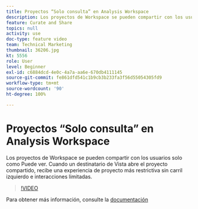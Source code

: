```yaml
---
title: Proyectos “Solo consulta” en Analysis Workspace
description: Los proyectos de Workspace se pueden compartir con los usuarios solo como Puede ver. Cuando un destinatario de Vista abre el proyecto compartido, recibe una experiencia de proyecto más restrictiva sin carril izquierdo e interacciones limitadas.
feature: Curate and Share
topics: null
activity: use
doc-type: feature video
team: Technical Marketing
thumbnail: 36206.jpg
kt: 5556
role: User
level: Beginner
exl-id: c6884dcd-4e0c-4a7a-aa6e-670db4111145
source-git-commit: fe861dfd541c1b9cb3b233fa3f56d55054305fd9
workflow-type: tm+mt
source-wordcount: '90'
ht-degree: 100%

---
```


# Proyectos “Solo consulta” en Analysis Workspace

Los proyectos de Workspace se pueden compartir con los usuarios solo como Puede ver. Cuando un destinatario de Vista abre el proyecto compartido, recibe una experiencia de proyecto más restrictiva sin carril izquierdo e interacciones limitadas.

>[!VIDEO](https://video.tv.adobe.com/v/36206/?quality=12&learn=on)

Para obtener más información, consulte la [documentación](https://experienceleague.adobe.com/docs/analytics/analyze/analysis-workspace/curate-share/view-only-projects.html?lang=es)
